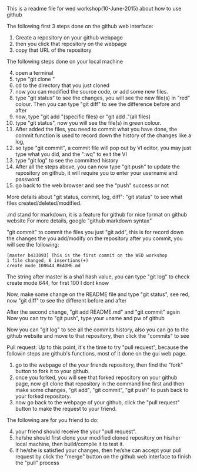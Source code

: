 This is a readme file for wed workshop(10-June-2015) about how to use github

The following first 3 steps done on the github web interface:

1. Create a repository on your github webpage
2. then you click that repository on the webpage
3. copy that URL of the repository

The following steps done on your local machine

4. open a terminal
5. type "git clone <repoURL>"
6. cd to the directory that you just cloned
7. now you can modified the source code, or add some new files.
8. type "git status" to see the changes, you will see the new file(s) in "red"
colour. Then you can type "git diff" to see the difference before and after
9. now, type "git add <files>"(specific files) or "git add ."(all files)
10. type "git status", now you will see the file(s) in green colour.
11. After added the files, you need to commit what you have done, the commit
function is used to record down the history of the changes like a log,
12. so type "git commit", a commit file will pop out by VI editor, you may just
type what you did, and the ":wq" to exit the VI
13. type "git log" to see the committed history
14. After all the steps above, you can now type "git push" to update the
repository on github, it will require you to enter your username and password
15. go back to the web browser and see the "push" success or not

More details about "git status, commit, log, diff":
"git status" to see what files created/deleted/modified.

.md stand for markdown, it is a feature for github for nice format on github website
For more details, google "github markdown syntax"

"git commit" to commit the files you just "git add", this is for record down the changes the you add/modify on the repository after you commit, you will see the following:

    [master b433093] This is the first commit on the WED workshop
    1 file changed, 6 insertions(+)
    create mode 100644 README.md

The string after master is a sha1 hash value, you can type "git log" to check
create mode 644, for first 100 I dont know

Now, make some change on the README file and type "git status", see red, now
"git diff" to see the different before and after

After the second change, "git add README.md" and "git commit" again
Now you can try to "git push", type your uname and pw of github

Now you can "git log" to see all the commits history, also you can go to the
github website and move to that repository, then click the "commits" to see



Pull request:
Up to this point, it's the time to try "pull request", because the followin steps are github's functions, most of it done on the gui web page.

1. go to the webpage of the your friends repository, then find the "fork"
button to fork it to your github.
2. once you forked, you will see that forked repository on your github page,
now git clone that repository in the command line first and
then make some changes, "git add", "git commit", "git push" to push back to
your forked repository.
3. now go back to the webpage of your github, click the "pull request" button
to make the request to your friend.

The following are for you friend to do:

4. your friend should receive the your "pull request".
5. he/she should first clone your modified cloned repository on his/her local
machine, then build/complie it to test it.
6. if he/she is satisfied your changes, then he/she can accept your pull
request by click the "merge" button on the github web interface to finish the
"pull" process


